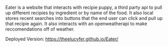 Eater is a website that interacts with recipie puppy, a third party api to pull up different recipies by ingredient or by name of the food. It also local stores recent searches into buttons that the end user can click and pull up that recipie again. It also interacts with an openweatherapi to make reccomendations off of weather. 

Deployed Version: https://theelucyfer.github.io/Eater/
